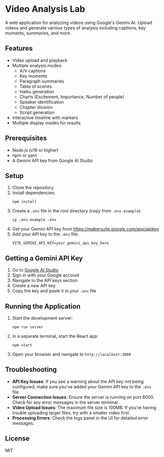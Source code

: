 # Video Analysis Lab

A web application for analyzing videos using Google's Gemini AI. Upload videos and generate various types of analysis including captions, key moments, summaries, and more.

## Features

- Video upload and playback
- Multiple analysis modes:
  - A/V captions
  - Key moments
  - Paragraph summaries
  - Table of scenes
  - Haiku generation
  - Charts (Excitement, Importance, Number of people)
  - Speaker identification
  - Chapter division
  - Script generation
- Interactive timeline with markers
- Multiple display modes for results

## Prerequisites

- Node.js (v16 or higher)
- npm or yarn
- A Gemini API key from Google AI Studio

## Setup

1. Clone the repository
2. Install dependencies:
   ```
   npm install
   ```
3. Create a `.env` file in the root directory (copy from `.env.example`):
   ```
   cp .env.example .env
   ```
4. Get your Gemini API key from https://makersuite.google.com/app/apikey
5. Add your API key to the `.env` file:
   ```
   VITE_GEMINI_API_KEY=your_gemini_api_key_here
   ```

## Getting a Gemini API Key

1. Go to [Google AI Studio](https://ai.google.dev/)
2. Sign in with your Google account
3. Navigate to the API keys section
4. Create a new API key
5. Copy the key and paste it in your `.env` file

## Running the Application

1. Start the development server:
   ```
   npm run server
   ```
2. In a separate terminal, start the React app:
   ```
   npm start
   ```
3. Open your browser and navigate to `http://localhost:3000`

## Troubleshooting

- **API Key Issues**: If you see a warning about the API key not being configured, make sure you've added your Gemini API key to the `.env` file.
- **Server Connection Issues**: Ensure the server is running on port 8000. Check for any error messages in the server terminal.
- **Video Upload Issues**: The maximum file size is 100MB. If you're having trouble uploading larger files, try with a smaller video first.
- **Processing Errors**: Check the logs panel in the UI for detailed error messages.

## License

MIT
